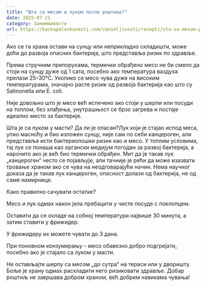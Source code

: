 ```yaml
---
title: "Шта са месом и луком после роштиља?"
date: 2025-07-21
category: Занимљивости
url: https://backapalankavesti.com/zanimljivosti/recepti/sta-sa-mesom-posle-rostilja-bezbedno-cuvanje-mesa/
---
```


Ако се та храна остави на сунцу или неприкладно складишти, може доћи до развоја опасних бактерија, што представља ризик по здравље.

Према стручним препорукама, термички обрађено месо не би смело да стоји на сунцу дуже од 1 сата, посебно ако температура ваздуха прелази 25–30°C. Уколико се месо чува дуже на високим температурама, значајно расте ризик од развоја бактерија као што су Salmonella или E. coli.

Није довољно што је месо већ испечено ако стоји у шерпи или посуди на топлом, без хлађења, унутрашњост се брзо загрева и постаје идеално место за бактерије.

Шта је са луком у масти? Да ли је опасан?Лук који је стајао испод меса, упио масноћу и био изложен сунцу, није сам по себи канцероген, али представља исти бактериолошки ризик као и месо. У топлим условима, тај лук се понаша као органски медијум погодан за развој бактерија, а нарочито ако је већ био термички обрађен. Мит да је такав лук „канцероген“ често се појављује, али тачније је рећи да може изазвати тровање храном ако се чува на неодговарајући начин. Нема научног доказа да је такав лук канцероген, опасност долази од бактерија, не од саме намирнице.

Како правилно сачувати остатке?

Месо и лук одмах након јела пребацити у чисте посуде с поклопцем.

Оставити да се охладе на собној температури највише 30 минута, а затим ставити у фрижидер.

У фрижидеру их можете чувати до 3 дана.

При поновном конзумирању – месо обавезно добро подгрејати, посебно ако је стајало са луком у масти.

Не остављајте шерпу са месом „до сутра“ на тераси или у дворишту. Боље је храну одмах расхладити него ризиковати здравље. Добар роштиљ не завршава добром храном, већ добрим навикама чувања!

